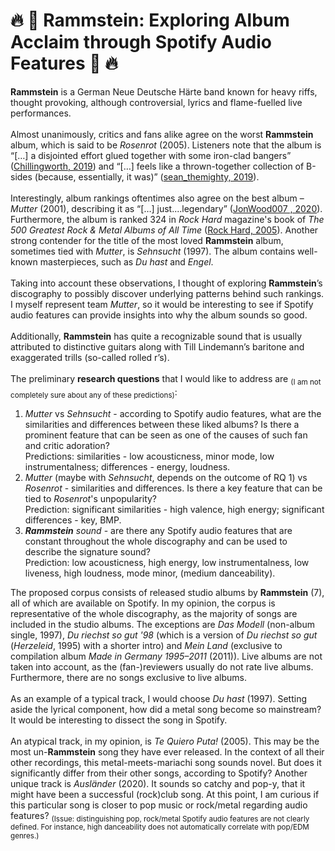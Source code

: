# :fire: :love_you_gesture: Rammstein: Exploring Album Acclaim through Spotify Audio Features	:love_you_gesture: :fire:

**Rammstein** is a German Neue Deutsche Härte band known for heavy riffs, thought provoking, although controversial, lyrics and flame-fuelled live performances. \
\
Almost unanimously, critics and fans alike agree on the worst **Rammstein** album, which is said to be *Rosenrot* (2005). Listeners note that the album is “[…] a disjointed effort glued together with some iron-clad bangers” ([Chillingworth, 2019](https://www.loudersound.com/features/every-rammstein-album-ranked-from-worst-to-best)) and “[…] feels like a thrown-together collection of B-sides (because, essentially, it was)” ([sean_themighty, 2019](https://www.reddit.com/r/Rammstein/comments/ap83rs/anybody_agree/)). \
\
Interestingly, album rankings oftentimes also agree on the best album – *Mutter* (2001), describing it as “[…] just....legendary” ([JonWood007
, 2020](https://www.reddit.com/r/Rammstein/comments/gbbs9i/all_rammstein_albums_ranked_from_worst_to_best/)). Furthermore, the album is ranked 324 in *Rock Hard* magazine's book of *The 500 Greatest Rock & Metal Albums of All Time* ([Rock Hard, 2005](https://en.wikipedia.org/wiki/Mutter_(album)#cite_note-11)). Another strong contender for the title of the most loved **Rammstein** album, sometimes tied with *Mutter*, is *Sehnsucht* (1997). The album contains well-known masterpieces, such as *Du hast* and *Engel*. \
\
Taking into account these observations, I thought of exploring **Rammstein**’s discography to possibly discover underlying patterns behind such rankings. I myself represent team *Mutter*, so it would be interesting to see if Spotify audio features can provide insights into why the album sounds so good. \
\
Additionally, **Rammstein** has quite a recognizable sound that is usually attributed to distinctive guitars along with Till Lindemann’s baritone and exaggerated trills (so-called rolled r’s). \
\
The preliminary **research questions** that I would like to address are <sub>(I am not completely sure about any of these predictions)</sub>:
1. *Mutter* vs *Sehnsucht* - according to Spotify audio features, what are the similarities and differences between these liked albums? Is there a prominent feature that can be seen as one of the causes of such fan and critic adoration? \
Predictions: similarities - low acousticness, minor mode, low instrumentalness; differences - energy, loudness.
2. *Mutter* (maybe with *Sehnsucht*, depends on the outcome of RQ 1) vs *Rosenrot* - similarities and differences. Is there a key feature that can be tied to *Rosenrot*'s unpopularity? \
Prediction: significant similarities - high valence, high energy; significant differences - key, BMP.
3. ***Rammstein** sound* - are there any Spotify audio features that are constant throughout the whole discography and can be used to describe the signature sound? \
Prediction: low acousticness, high energy, low instrumentalness, low liveness, high loudness, mode minor, (medium danceability).
<!-- -->
The proposed corpus consists of released studio albums by **Rammstein** (7), all of which are available on Spotify. In my opinion, the corpus is representative of the whole discography, as the majority of songs are included in the studio albums. The exceptions are *Das Modell* (non-album single, 1997), *Du riechst so gut '98* (which is a version of *Du riechst so gut* (*Herzeleid*, 1995) with a shorter intro) and *Mein Land* (exclusive to compilation album *Made in Germany 1995–2011* (2011)). Live albums are not taken into account, as the (fan-)reviewers usually do not rate live albums. Furthermore, there are no songs exclusive to live albums. \
\
As an example of a typical track, I would choose *Du hast* (1997). Setting aside the lyrical component, how did a metal song become so mainstream? It would be interesting to dissect the song in Spotify. \
\
An atypical track, in my opinion, is *Te Quiero Puta!* (2005). This may be the most un-**Rammstein** song they have ever released. In the context of all their other recordings, this metal-meets-mariachi song sounds novel. But does it significantly differ from their other songs, according to Spotify? Another unique track is *Ausländer* (2020). It sounds so catchy and pop-y, that it might have been a successful (rock)club song. At this point, I am curious if this particular song is closer to pop music or rock/metal regarding audio features? <sub>(Issue: distinguishing pop, rock/metal Spotify audio features are not clearly defined. For instance, high danceability does not automatically correlate with pop/EDM genres.)</sub>
